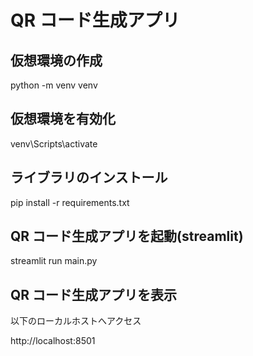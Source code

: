 # QR コード生成アプリ

## 仮想環境の作成

python -m venv venv

## 仮想環境を有効化

venv\Scripts\activate

## ライブラリのインストール

pip install -r requirements.txt

## QR コード生成アプリを起動(streamlit)

streamlit run main.py

## QR コード生成アプリを表示

以下のローカルホストへアクセス

http://localhost:8501
